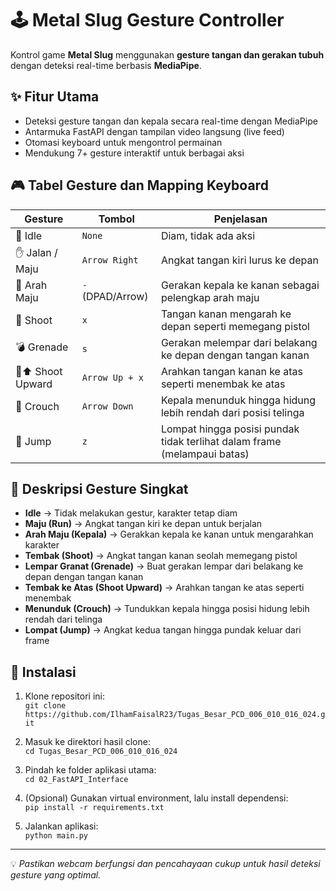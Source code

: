 # 🕹️ Metal Slug Gesture Controller

Kontrol game **Metal Slug** menggunakan **gesture tangan dan gerakan tubuh** dengan deteksi real-time berbasis **MediaPipe**.

## ✨ Fitur Utama
- Deteksi gesture tangan dan kepala secara real-time dengan MediaPipe
- Antarmuka FastAPI dengan tampilan video langsung (live feed)
- Otomasi keyboard untuk mengontrol permainan
- Mendukung 7+ gesture interaktif untuk berbagai aksi

## 🎮 Tabel Gesture dan Mapping Keyboard

| Gesture           | Tombol           | Penjelasan                                                                 |
|-------------------|------------------|----------------------------------------------------------------------------|
| 🤚 Idle           | `None`           | Diam, tidak ada aksi                                                      |
| ✋ Jalan / Maju   | `Arrow Right`    | Angkat tangan kiri lurus ke depan                                         |
| 🫲 Arah Maju      | `-` (DPAD/Arrow) | Gerakan kepala ke kanan sebagai pelengkap arah maju                      |
| 🔫 Shoot          | `x`              | Tangan kanan mengarah ke depan seperti memegang pistol                    |
| 💣 Grenade        | `s`              | Gerakan melempar dari belakang ke depan dengan tangan kanan              |
| 🔫⬆️ Shoot Upward | `Arrow Up + x`   | Arahkan tangan kanan ke atas seperti menembak ke atas                    |
| 🔽 Crouch         | `Arrow Down`     | Kepala menunduk hingga hidung lebih rendah dari posisi telinga           |
| 🦘 Jump           | `z`              | Lompat hingga posisi pundak tidak terlihat dalam frame (melampaui batas) |

## 🧠 Deskripsi Gesture Singkat

- **Idle** → Tidak melakukan gestur, karakter tetap diam  
- **Maju (Run)** → Angkat tangan kiri ke depan untuk berjalan  
- **Arah Maju (Kepala)** → Gerakkan kepala ke kanan untuk mengarahkan karakter  
- **Tembak (Shoot)** → Angkat tangan kanan seolah memegang pistol  
- **Lempar Granat (Grenade)** → Buat gerakan lempar dari belakang ke depan dengan tangan kanan  
- **Tembak ke Atas (Shoot Upward)** → Arahkan tangan ke atas seperti menembak  
- **Menunduk (Crouch)** → Tundukkan kepala hingga posisi hidung lebih rendah dari telinga  
- **Lompat (Jump)** → Angkat kedua tangan hingga pundak keluar dari frame  

## 🚀 Instalasi

1. Klone repositori ini:  
   `git clone https://github.com/IlhamFaisalR23/Tugas_Besar_PCD_006_010_016_024.git`  

2. Masuk ke direktori hasil clone:  
   `cd Tugas_Besar_PCD_006_010_016_024`  

3. Pindah ke folder aplikasi utama:  
   `cd 02_FastAPI_Interface`  

4. (Opsional) Gunakan virtual environment, lalu install dependensi:  
   `pip install -r requirements.txt`  

5. Jalankan aplikasi:  
   `python main.py`  

---

💡 *Pastikan webcam berfungsi dan pencahayaan cukup untuk hasil deteksi gesture yang optimal.*
